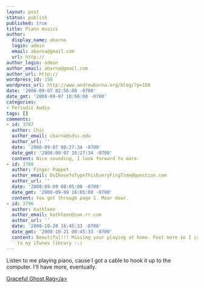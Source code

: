 ```yaml
---
layout: post
status: publish
published: true
title: Piano musics
author:
  display_name: abarna
  login: admin
  email: abarna@gmail.com
  url: http://
author_login: admin
author_email: abarna@gmail.com
author_url: http://
wordpress_id: 150
wordpress_url: http://www.andrewbarna.org/blog/?p=150
date: '2008-09-07 02:56:08 -0700'
date_gmt: '2008-09-07 10:56:08 -0700'
categories:
- Periodic Audio
tags: []
comments:
- id: 3707
  author: Chic
  author_email: cbarna@sdsc.edu
  author_url: ''
  date: '2008-09-07 08:27:34 -0700'
  date_gmt: '2008-09-07 16:27:34 -0700'
  content: Nice sounding, I look forward to more.
- id: 3708
  author: Finger Puppet
  author_email: DoIHaveToTypeThisEveryFingTime@question.com
  author_url: ''
  date: '2008-09-09 08:05:00 -0700'
  date_gmt: '2008-09-09 16:05:00 -0700'
  content: You got through page 1. Moar moar.
- id: 3796
  author: Kathleen
  author_email: kathleen@san.rr.com
  author_url: ''
  date: '2008-10-20 16:45:33 -0700'
  date_gmt: '2008-10-21 00:45:33 -0700'
  content: Beautiful!!! Missing your playing at home. Post more so I can add them
    to my iTunes library :-)
---
```

<p>Listen to me playing piano, cause I got a cable to hook it up to the computer. I'll have more, eventually.</p>
<p><a href="http:&#47;&#47;www.andrewbarna.org&#47;blog&#47;wp-content&#47;uploads&#47;2008&#47;09&#47;ggr.m4a">Graceful Ghost Rag<&#47;a></p>
